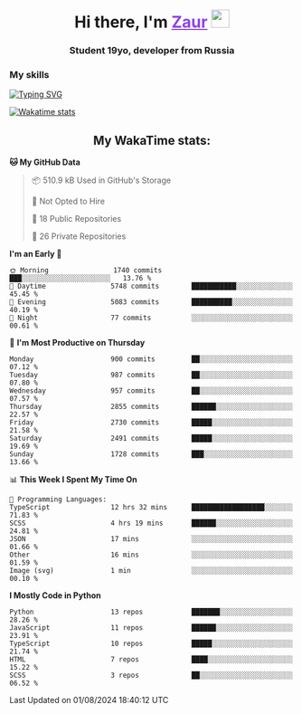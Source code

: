 <h1 align="center">
    Hi there, I'm 
    <a href="https://t.me/skyguy" target="_blank" style="color: #8C43EA">Zaur</a>
    <img src="https://github.com/blackcater/blackcater/raw/main/images/Hi.gif" height="32">
</h1>

<h3 align="center">
    Student 19yo, developer from Russia
</h3>  

### **My skills**
[![Typing SVG](https://readme-typing-svg.herokuapp.com?font=Oxanium&duration=3000&pause=1500&color=8C43EA&height=30&lines=JavaScript/TypeScript:+React.js,+Next.js;HTML+(PUG),+CSS+(SCSS);Python:+FastAPI,+Flask,+Aiogram,+Telethon;SQL:+PostgreSQL,+SQLite)](https://git.io/typing-svg)

[![Wakatime stats](https://github-readme-stats.vercel.app/api/wakatime?username=skyguy&hide_title=true&show_icons=true&title_color=8C43EA&icon_color=BE57EA&bg_color=30,191919,341b56&text_color=B1B1B1&border_radius=10&hide_border=true)](https://github.com/anuraghazra/github-readme-stats)


<h2 align="center"> My WakaTime stats: </h2>

<!--START_SECTION:waka-->
**🐱 My GitHub Data** 

> 📦 510.9 kB Used in GitHub's Storage 
 > 
> 🚫 Not Opted to Hire
 > 
> 📜 18 Public Repositories 
 > 
> 🔑 26 Private Repositories 
 > 
**I'm an Early 🐤** 

```text
🌞 Morning                1740 commits        ███░░░░░░░░░░░░░░░░░░░░░░   13.76 % 
🌆 Daytime                5748 commits        ███████████░░░░░░░░░░░░░░   45.45 % 
🌃 Evening                5083 commits        ██████████░░░░░░░░░░░░░░░   40.19 % 
🌙 Night                  77 commits          ░░░░░░░░░░░░░░░░░░░░░░░░░   00.61 % 
```
📅 **I'm Most Productive on Thursday** 

```text
Monday                   900 commits         ██░░░░░░░░░░░░░░░░░░░░░░░   07.12 % 
Tuesday                  987 commits         ██░░░░░░░░░░░░░░░░░░░░░░░   07.80 % 
Wednesday                957 commits         ██░░░░░░░░░░░░░░░░░░░░░░░   07.57 % 
Thursday                 2855 commits        ██████░░░░░░░░░░░░░░░░░░░   22.57 % 
Friday                   2730 commits        █████░░░░░░░░░░░░░░░░░░░░   21.58 % 
Saturday                 2491 commits        █████░░░░░░░░░░░░░░░░░░░░   19.69 % 
Sunday                   1728 commits        ███░░░░░░░░░░░░░░░░░░░░░░   13.66 % 
```


📊 **This Week I Spent My Time On** 

```text
💬 Programming Languages: 
TypeScript               12 hrs 32 mins      ██████████████████░░░░░░░   71.83 % 
SCSS                     4 hrs 19 mins       ██████░░░░░░░░░░░░░░░░░░░   24.81 % 
JSON                     17 mins             ░░░░░░░░░░░░░░░░░░░░░░░░░   01.66 % 
Other                    16 mins             ░░░░░░░░░░░░░░░░░░░░░░░░░   01.59 % 
Image (svg)              1 min               ░░░░░░░░░░░░░░░░░░░░░░░░░   00.10 % 
```

**I Mostly Code in Python** 

```text
Python                   13 repos            ███████░░░░░░░░░░░░░░░░░░   28.26 % 
JavaScript               11 repos            ██████░░░░░░░░░░░░░░░░░░░   23.91 % 
TypeScript               10 repos            █████░░░░░░░░░░░░░░░░░░░░   21.74 % 
HTML                     7 repos             ████░░░░░░░░░░░░░░░░░░░░░   15.22 % 
SCSS                     3 repos             ██░░░░░░░░░░░░░░░░░░░░░░░   06.52 % 
```




 Last Updated on 01/08/2024 18:40:12 UTC
<!--END_SECTION:waka-->
